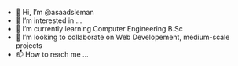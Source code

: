 - 👋 Hi, I’m @asaadsleman
- 👀 I’m interested in ...
- 🌱 I’m currently learning Computer Engineering B.Sc
- 💞️ I’m looking to collaborate on Web Developement, medium-scale projects
- 📫 How to reach me ...

<!---
asaadsleman/asaadsleman is a ✨ special ✨ repository
--->
